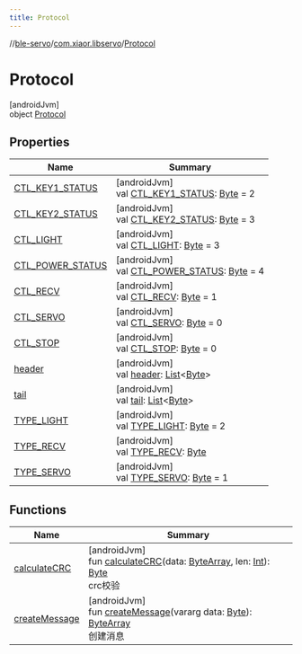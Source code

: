 ```yaml
---
title: Protocol
---
```

//[ble-servo](../../../index.html)/[com.xiaor.libservo](../index.html)/[Protocol](index.html)



# Protocol



[androidJvm]\
object [Protocol](index.html)



## Properties


| Name | Summary |
|---|---|
| [CTL_KEY1_STATUS](-c-t-l_-k-e-y1_-s-t-a-t-u-s.html) | [androidJvm]<br>val [CTL_KEY1_STATUS](-c-t-l_-k-e-y1_-s-t-a-t-u-s.html): [Byte](https://kotlinlang.org/api/latest/jvm/stdlib/kotlin/-byte/index.html) = 2 |
| [CTL_KEY2_STATUS](-c-t-l_-k-e-y2_-s-t-a-t-u-s.html) | [androidJvm]<br>val [CTL_KEY2_STATUS](-c-t-l_-k-e-y2_-s-t-a-t-u-s.html): [Byte](https://kotlinlang.org/api/latest/jvm/stdlib/kotlin/-byte/index.html) = 3 |
| [CTL_LIGHT](-c-t-l_-l-i-g-h-t.html) | [androidJvm]<br>val [CTL_LIGHT](-c-t-l_-l-i-g-h-t.html): [Byte](https://kotlinlang.org/api/latest/jvm/stdlib/kotlin/-byte/index.html) = 3 |
| [CTL_POWER_STATUS](-c-t-l_-p-o-w-e-r_-s-t-a-t-u-s.html) | [androidJvm]<br>val [CTL_POWER_STATUS](-c-t-l_-p-o-w-e-r_-s-t-a-t-u-s.html): [Byte](https://kotlinlang.org/api/latest/jvm/stdlib/kotlin/-byte/index.html) = 4 |
| [CTL_RECV](-c-t-l_-r-e-c-v.html) | [androidJvm]<br>val [CTL_RECV](-c-t-l_-r-e-c-v.html): [Byte](https://kotlinlang.org/api/latest/jvm/stdlib/kotlin/-byte/index.html) = 1 |
| [CTL_SERVO](-c-t-l_-s-e-r-v-o.html) | [androidJvm]<br>val [CTL_SERVO](-c-t-l_-s-e-r-v-o.html): [Byte](https://kotlinlang.org/api/latest/jvm/stdlib/kotlin/-byte/index.html) = 0 |
| [CTL_STOP](-c-t-l_-s-t-o-p.html) | [androidJvm]<br>val [CTL_STOP](-c-t-l_-s-t-o-p.html): [Byte](https://kotlinlang.org/api/latest/jvm/stdlib/kotlin/-byte/index.html) = 0 |
| [header](header.html) | [androidJvm]<br>val [header](header.html): [List](https://kotlinlang.org/api/latest/jvm/stdlib/kotlin.collections/-list/index.html)&lt;[Byte](https://kotlinlang.org/api/latest/jvm/stdlib/kotlin/-byte/index.html)&gt; |
| [tail](tail.html) | [androidJvm]<br>val [tail](tail.html): [List](https://kotlinlang.org/api/latest/jvm/stdlib/kotlin.collections/-list/index.html)&lt;[Byte](https://kotlinlang.org/api/latest/jvm/stdlib/kotlin/-byte/index.html)&gt; |
| [TYPE_LIGHT](-t-y-p-e_-l-i-g-h-t.html) | [androidJvm]<br>val [TYPE_LIGHT](-t-y-p-e_-l-i-g-h-t.html): [Byte](https://kotlinlang.org/api/latest/jvm/stdlib/kotlin/-byte/index.html) = 2 |
| [TYPE_RECV](-t-y-p-e_-r-e-c-v.html) | [androidJvm]<br>val [TYPE_RECV](-t-y-p-e_-r-e-c-v.html): [Byte](https://kotlinlang.org/api/latest/jvm/stdlib/kotlin/-byte/index.html) |
| [TYPE_SERVO](-t-y-p-e_-s-e-r-v-o.html) | [androidJvm]<br>val [TYPE_SERVO](-t-y-p-e_-s-e-r-v-o.html): [Byte](https://kotlinlang.org/api/latest/jvm/stdlib/kotlin/-byte/index.html) = 1 |


## Functions


| Name | Summary |
|---|---|
| [calculateCRC](calculate-c-r-c.html) | [androidJvm]<br>fun [calculateCRC](calculate-c-r-c.html)(data: [ByteArray](https://kotlinlang.org/api/latest/jvm/stdlib/kotlin/-byte-array/index.html), len: [Int](https://kotlinlang.org/api/latest/jvm/stdlib/kotlin/-int/index.html)): [Byte](https://kotlinlang.org/api/latest/jvm/stdlib/kotlin/-byte/index.html)<br>crc校验 |
| [createMessage](create-message.html) | [androidJvm]<br>fun [createMessage](create-message.html)(vararg data: [Byte](https://kotlinlang.org/api/latest/jvm/stdlib/kotlin/-byte/index.html)): [ByteArray](https://kotlinlang.org/api/latest/jvm/stdlib/kotlin/-byte-array/index.html)<br>创建消息 |

